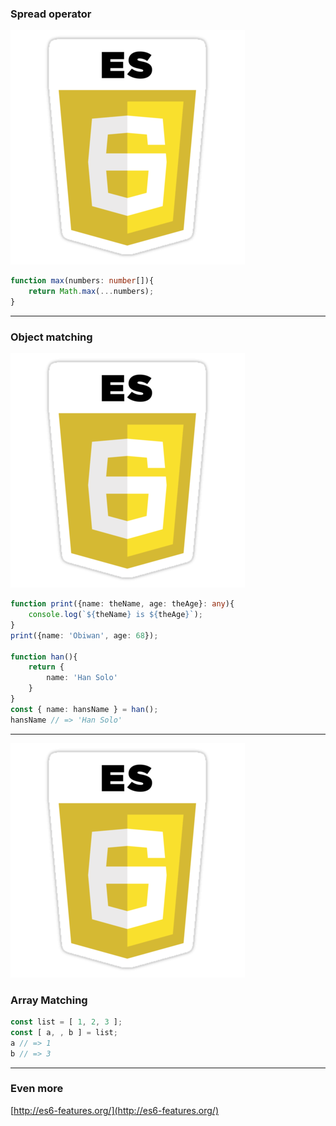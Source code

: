### Spread operator

![es6](resources/es6.png)<!-- .element class="emblem"  -->

```typescript
function max(numbers: number[]){
    return Math.max(...numbers);
}
```

---

### Object matching

![es6](resources/es6.png)<!-- .element class="emblem"  -->

```typescript
function print({name: theName, age: theAge}: any){
    console.log(`${theName} is ${theAge}`);
}
print({name: 'Obiwan', age: 68});

function han(){
    return {
        name: 'Han Solo'
    }
}
const { name: hansName } = han();
hansName // => 'Han Solo'
```

---

![es6](resources/es6.png)<!-- .element class="emblem"  -->

### Array Matching

```typescript
const list = [ 1, 2, 3 ];
const [ a, , b ] = list;
a // => 1
b // => 3
```

---

### Even more

[http://es6-features.org/](http://es6-features.org/) <!-- .element target="_blank" -->
